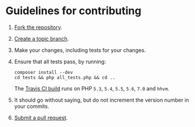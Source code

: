 # Guidelines for contributing

1. [Fork the repository](https://help.github.com/articles/fork-a-repo).
2. [Create a topic branch](http://learn.github.com/p/branching.html).
3. Make your changes, including tests for your changes.
4. Ensure that all tests pass, by running:

    ```
    composer install --dev
    cd tests && php all_tests.php && cd ..
    ```

    The [Travis CI build](https://travis-ci.org/campaignmonitor/createsend-php) runs on PHP `5.3`, `5.4`, `5.5`, `5.6`, `7.0` and `hhvm`.

5. It should go without saying, but do not increment the version number in your commits.
6. [Submit a pull request](https://help.github.com/articles/using-pull-requests).
